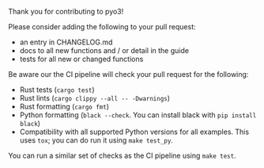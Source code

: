 Thank you for contributing to pyo3!

Please consider adding the following to your pull request:
 - an entry in CHANGELOG.md
 - docs to all new functions and / or detail in the guide
 - tests for all new or changed functions

Be aware our the CI pipeline will check your pull request for the following:
 - Rust tests (`cargo test`)
 - Rust lints (`cargo clippy --all -- -Dwarnings`)
 - Rust formatting (`cargo fmt`)
 - Python formatting (`black --check`. You can install black with `pip install black`)
 - Compatibility with all supported Python versions for all examples. This uses `tox`; you can do run it using `make test_py`.

You can run a similar set of checks as the CI pipeline using `make test`.
